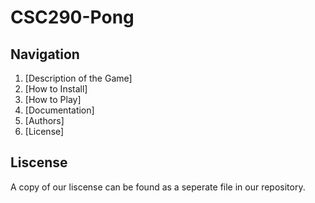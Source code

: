 # CSC290-Pong

## Navigation
<a name="top"></a>
1. [Description of the Game] 
2. [How to Install]
3. [How to Play]
4. [Documentation] 
5. [Authors]
6. [License]

## Liscense
<a name="Liscense"></a>
A copy of our liscense can be found as a seperate file in our repository.
